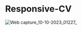 # Responsive-CV
![Web capture_10-10-2023_01227_](https://github.com/KarimanOmar/Responsive-CV/assets/144020480/b175f867-a572-46a7-b24e-c5d5e82f39ac)
